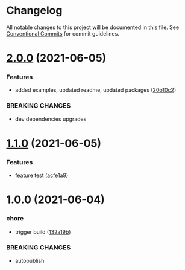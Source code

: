 # Changelog

All notable changes to this project will be documented in this file. See
[Conventional Commits](https://conventionalcommits.org) for commit guidelines.

# [2.0.0](https://github.com/stopyransky/npm-publish-boilerplate/compare/v1.1.0...v2.0.0) (2021-06-05)


### Features

* added examples, updated readme, updated packages ([20b10c2](https://github.com/stopyransky/npm-publish-boilerplate/commit/20b10c26daebba1151ba95c0d268230e9e59ccae))


### BREAKING CHANGES

* dev dependencies upgrades

# [1.1.0](https://github.com/stopyransky/npm-publish-boilerplate/compare/v1.0.0...v1.1.0) (2021-06-05)


### Features

* feature test ([acfe1a9](https://github.com/stopyransky/npm-publish-boilerplate/commit/acfe1a9c98db210cc557f95053b56d997df64c3b))

# 1.0.0 (2021-06-04)


### chore

* trigger build ([132a19b](https://github.com/stopyransky/npm-publish-boilerplate/commit/132a19bb279fdac6d5918cbd27326d1f328a4281))


### BREAKING CHANGES

* autopublish
